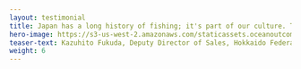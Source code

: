 ```yaml
---
layout: testimonial
title: Japan has a long history of fishing; it's part of our culture. That's why it's so important for us to work with people who understand Japanese culture and Japanese fisheries. The O2 team understands this; they work with us, not against us, as we strive for more sustainable fisheries.
hero-image: https://s3-us-west-2.amazonaws.com/staticassets.oceanoutcomes.org/embedded+photos/testimonials/hokkaido-testimonial.png
teaser-text: Kazuhito Fukuda, Deputy Director of Sales, Hokkaido Federation of Fishermen’s Cooperative
weight: 6
---
```

